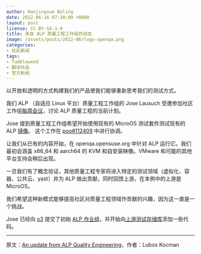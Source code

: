 ```yaml
---
author: Hanjingxue Boling
date: 2022-06-16 07:30:00 +0800
layout: post
license: CC-BY-SA-3.0
title: 来自 ALP 质量工程工作组的动态
image: /assets/posts/2022-06/logo-openqa.png
categories:
- 社区新闻
tags:
- Tumbleweed
- 翻译作品
- 官方新闻
---
```


以开放和透明的方式构建我们的产品使我们能够重新思考我们的测试方式。

我们 ALP （自适应 Linux 平台）质量工程工作组的 Jose Lausuch 受邀参加社区工作组[每周会议](https://etherpad.opensuse.org/p/weeklymeeting20220614)，讨论 ALP 质量工程的当前计划。

Jose 提到质量工程工作组希望开始使用现有的 MicroOS 测试套件测试现有的 ALP [镜像](https://download.opensuse.org/repositories/devel:/LEO/images/)。 这个工作在 [poo#112409](https://progress.opensuse.org/issues/112409) 中进行协调。

让我们从已有的内容开始，在 openqa.opensuse.org 中针对 ALP 运行它。我们最初会涵盖 x86_64 和 aarch64 的 KVM 和自安装映像。VMware 和可能的其他平台支持会稍后出现。

一旦我们有了概念验证，其他质量工程专家将进入特定的测试领域（虚拟化、容器、公共云、yast）并为 ALP 做出贡献，同时回馈上游，在本例中的上游是 MicroOS。

我们希望这种新模式能够提高社区对质量工程领域作贡献的兴趣，因为这一直是一个挑战。

Jose 已经向 [o3](https://openqa.opensuse.org/) 提交了初始 [ALP 作业组](https://github.com/os-autoinst/opensuse-jobgroups/pull/160)，并开始向[上游测试存储库](https://github.com/os-autoinst/os-autoinst-distri-opensuse/pull/15098)添加一些代码。

------

原文：[An update from ALP Quality Engineering](https://news.opensuse.org/2022/06/16/ALP-Quality-Engineering-update/)，作者：Lubos Kocman